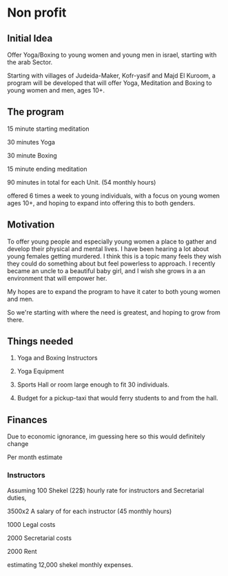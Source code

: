 # Non profit


## Initial Idea

Offer Yoga/Boxing to young women and young men in israel, starting with the arab Sector. 


Starting with villages of Judeida-Maker, Kofr-yasif and Majd El Kuroom, a program will be developed that will offer Yoga, Meditation and Boxing to young women and men, ages 10+. 

## The program

15 minute starting meditation

30 minutes Yoga

30 minute Boxing

15 minute ending meditation

90 minutes in total for each Unit. (54 monthly hours)

offered 6 times a week to young individuals, with a focus on young women ages 10+, and hoping to expand into offering this to both genders.


## Motivation

To offer young people and especially young women a place to gather and develop their physical and mental lives. I have been hearing a lot about young females getting murdered. I think this is a topic many feels they wish they could do something about but feel powerless to approach. I recently became an uncle to a beautiful baby girl, and I wish she grows in a an environment that will empower her.

My hopes are to expand the program to have it cater to both young women and men.

So we're starting with where the need is greatest, and hoping to grow from there.

## Things needed

1. Yoga and Boxing Instructors

2. Yoga Equipment

3. Sports Hall or room large enough to fit 30 individuals.

4. Budget for a pickup-taxi that would ferry students to and from the hall.

## Finances

Due to economic ignorance, im guessing here so this would definitely change

Per month estimate


### Instructors

Assuming 100 Shekel (22$) hourly rate for instructors and Secretarial duties,

3500x2 A salary of for each instructor (45 monthly hours)

1000 Legal costs

2000 Secretarial costs

2000 Rent


estimating 12,000 shekel monthly expenses.
